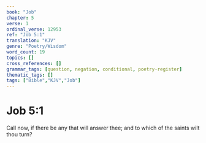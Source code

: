 ```yaml
---
book: "Job"
chapter: 5
verse: 1
ordinal_verse: 12953
ref: "Job 5:1"
translation: "KJV"
genre: "Poetry/Wisdom"
word_count: 19
topics: []
cross_references: []
grammar_tags: [question, negation, conditional, poetry-register]
thematic_tags: []
tags: ["Bible","KJV","Job"]
---
```


# Job 5:1

Call now, if there be any that will answer thee; and to which of the saints wilt thou turn?
